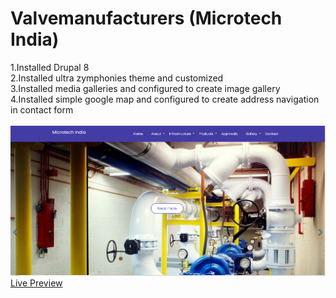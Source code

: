 # Valvemanufacturers (Microtech India)
1.Installed Drupal 8<br>
2.Installed ultra zymphonies theme and customized<br>
3.Installed media galleries and configured to create image gallery<br>
4.Installed simple google map and configured to create address navigation in contact form<br><br>
<img src = "mtech.PNG"><br>
<a href = "https://valvemanufacturers.site/">Live Preview</a>
